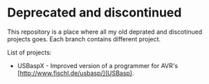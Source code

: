 # Deprecated and discontinued

This repository is a place where all my old deprated and discotinued projects goes. Each branch contains different project.

List of projects:
 - USBaspX - Improved version of a programmer for AVR's [http://www.fischl.de/usbasp/](USBasp).
